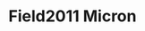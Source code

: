 # Field2011 Micron
<a name="material" />
<script type="application/ld+json">

  {
    "@context": "https://schema.org/",
    "@type": "ChemicalSubstance",
    "http://purl.org/dc/terms/conformsTo":
      {
        "@type": "CreativeWork",
        "@id": "https://bioschemas.org/profiles/ChemicalSubstance/0.4-RELEASE/"
      },
    "@id": "https://egonw.github.io/nanowiki/nanowiki109.html#material",
    "name": "Field2011 Micron",
    "sameAs: "http://127.0.0.1/mediawiki/index.php/Special:URIResolver/Field2011_Micron"
  }
</script>

